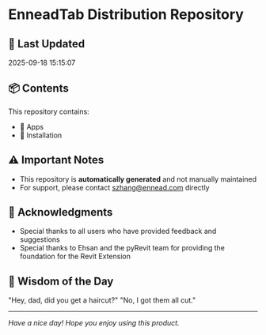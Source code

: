 # EnneadTab Distribution Repository

## 📅 Last Updated
2025-09-18 15:15:07



## 📦 Contents
This repository contains:
- 📂 Apps
- 📂 Installation

## ⚠️ Important Notes
- This repository is **automatically generated** and not manually maintained
- For support, please contact szhang@ennead.com directly

## 🙏 Acknowledgments
- Special thanks to all users who have provided feedback and suggestions
- Special thanks to Ehsan and the pyRevit team for providing the foundation for the Revit Extension

## 💭 Wisdom of the Day
"Hey, dad, did you get a haircut?" "No, I got them all cut."

---
*Have a nice day! Hope you enjoy using this product.*
